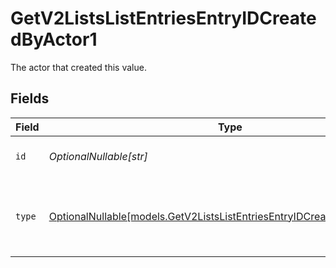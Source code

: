 # GetV2ListsListEntriesEntryIDCreatedByActor1

The actor that created this value.


## Fields

| Field                                                                                                                                    | Type                                                                                                                                     | Required                                                                                                                                 | Description                                                                                                                              |
| ---------------------------------------------------------------------------------------------------------------------------------------- | ---------------------------------------------------------------------------------------------------------------------------------------- | ---------------------------------------------------------------------------------------------------------------------------------------- | ---------------------------------------------------------------------------------------------------------------------------------------- |
| `id`                                                                                                                                     | *OptionalNullable[str]*                                                                                                                  | :heavy_minus_sign:                                                                                                                       | An ID to identify the actor.                                                                                                             |
| `type`                                                                                                                                   | [OptionalNullable[models.GetV2ListsListEntriesEntryIDCreatedByActorType1]](../models/getv2listslistentriesentryidcreatedbyactortype1.md) | :heavy_minus_sign:                                                                                                                       | The type of actor. [Read more information on actor types here](/docs/actors).                                                            |